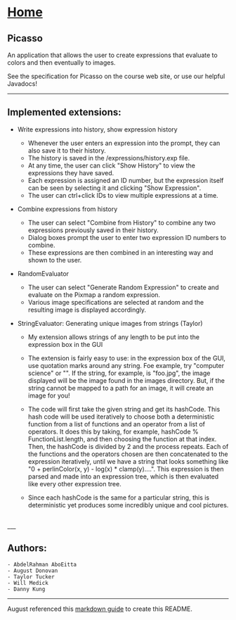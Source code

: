 # [Home](https://tuckert23.github.io)
## Picasso

An application that allows the user to create expressions that
evaluate to colors and then eventually to images.

See the specification for Picasso on the course web site,
or use our helpful Javadocs!

___

## Implemented extensions:

- Write expressions into history, show expression history
	- Whenever the user enters an expression into the prompt, they can also save it to their history.
	- The history is saved in the /expressions/history.exp file.
	- At any time, the user can click "Show History" to view the expressions they have saved.
	- Each expression is assigned an ID number, but the expression itself can be seen by selecting it and clicking "Show Expression".
	- The user can ctrl+click IDs to view multiple expressions at a time.

- Combine expressions from history
	- The user can select "Combine from History" to combine any two expressions previously saved in their history.
	- Dialog boxes prompt the user to enter two expression ID numbers to combine.
	- These expressions are then combined in an interesting way and shown to the user.

- RandomEvaluator
	- The user can select "Generate Random Expression" to create and evaluate on the Pixmap a random expression.
	- Various image specifications are selected at random and the resulting image is displayed accordingly.
	
	
- StringEvaluator: Generating unique images from strings (Taylor)
	- My extension allows strings of any length to be put into the expression box in the GUI
	- The extension is fairly easy to use: in the expression box of the GUI, use quotation marks around any 
	string. Foe example, try "computer science" or  "<your name>". If the string, for example, is "foo.jpg", the image displayed will 
	be the image found in the  images directory. But, if the string cannot be mapped to a path for an image, it will create an image 
	for you!
	
	- The code will first take the given string and get its hashCode. This hash code will be used iteratively to choose both a deterministic function from a list of functions and an operator from a list of operators. It does this by taking, for example, hashCode % FunctionList.length, and then choosing the function at that index. Then, the hashCode is divided by 2 and the process repeats. Each of the functions and the operators chosen are then concatenated to the expression iteratively, until we have a string that looks something like "0 + perlinColor(x, y) - log(x) * clamp(y)....". This expression is then parsed and made into an expression tree, which is then evaluated like every other expression tree. 
	- Since each hashCode is the same for a particular string, this is deterministic yet produces some incredibly 
	unique and cool pictures. 

<br>
___

## Authors:  
	
	- AbdelRahman AboEitta
	- August Donovan
	- Taylor Tucker
	- Will Medick
	- Danny Kung

___ 

August referenced this [markdown guide](https://www.markdownguide.org/basic-syntax/) to create this README.

